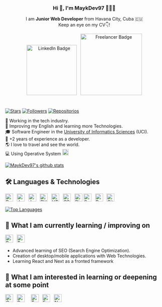 

<div align="center">
    <p align="center"> 
        <h3 align="center">Hi 👋, I'm MaykDev97 👨🏻‍💻</h3>
        <p>I am
        <strong>Junior Web Developer</strong> 
        from Havana City, Cuba 🇨🇺
        <br />  
        Keep an eye on my CV👇!  
        </p>
    </p>
    <p>
        <a href="https://www.linkedin.com/in/maykdev97/" target="_blank"><img src="https://img.shields.io/badge/-LinkedIn-blue?style=flat-square&logo=Linkedin&logoColor=white" alt="LinkedIn Badge" width="160" /></a>
        &nbsp;
        <img src="https://img.shields.io/badge/Freelancer-29B2FE?style=for-the-badge&logo=Freelancer&logoColor=white" alt="Freelancer Badge" width="196" />
    </p>
    <!-- ><p align="center">
        <a href="https://twitch.tv/midudev" target="blank" style='margin-right:4px'>
        <img align="center" src="https://cdn.jsdelivr.net/npm/simple-icons@3.0.1/icons/twitch.svg" alt="midudev" height="28px" width="28px" />
        </a>
        <a href="https://youtube.com/midudev" target="blank" style='margin-right:4px'>
        <img align="center" src="https://cdn.jsdelivr.net/npm/simple-icons@3.0.1/icons/youtube.svg" alt="midudev" height="28px" width="28px" />
        </a>
        <a href="https://instagram.com/midu.dev" target="blank">
        <img align="center" src="https://cdn.jsdelivr.net/npm/simple-icons@3.0.1/icons/instagram.svg" alt="midu.dev" height="28px" width="28px" />
        </a>
        <a href="https://twitter.com/midudev" target="blank">
        <img align="center" src="https://cdn.jsdelivr.net/npm/simple-icons@3.0.1/icons/twitter.svg" alt="midudev" height="28px" width="28px" />
        </a>
    </p> -->
</div>

#
[<img src="https://img.shields.io/github/stars/MaykDev97?affiliations=OWNER&color=%23ffe411&label=GitHub%20Stars&logo=github&logoColor=%23fffFF&style=flat" alt="Stars" title="Stars" />][knowledge_anchor]
[<img src="https://img.shields.io/github/followers/MaykDev97?affiliations=OWNER&label=Followers&logo=github&logoColor=%23fffFF&style=flat" alt="Followers" title="Followers" />][knowledge_anchor]
[![Repositorios](https://img.shields.io/badge/Repositorios-12-green.svg)](https://github.com/MaykDev97?tab=repositories)

🔭 Working in the tech industry.<br/>
🌱 Improving my English and learning more Technologies.<br/>
🎓 Software Engineer in the [University of Informatics Sciences](https://www.uci.cu/en) (UCI).<br/>
💼 +2 years of experience as a developer.<br/>
🌎 I love to travel and see the world.<br/>
💻 Using Operative System
[<img src="https://img.shields.io/badge/Windows-0078D6?logo=windows&logoColor=white" alt="Windows logo" title="Windows" height="20" />][knowledge_anchor]

[![MaykDev97's github stats](https://github-readme-stats.vercel.app/api?username=MaykDev97&show_icons=true&hide_border=true)](https://github.com/MacKey-255)

## 🛠 Languages & Technologies

<a name="knowledge"></a>

[<img src="https://img.shields.io/badge/Python-282C34?logo=python&logoColor=ffdd54" alt="Python logo" title="Python" height="25" />][knowledge_anchor]
&nbsp;
[<img src="https://img.shields.io/badge/Java-282C34?logo=openjdk&logoColor=ed8b00" alt="Java logo" title="Java" height="25" />][knowledge_anchor]
&nbsp;
[<img src="https://img.shields.io/badge/JavaScript-282C34?logo=javascript&logoColor=F7DF1E" alt="JavaScript logo" title="JavaScript" height="25" />][knowledge_anchor]
&nbsp;
[<img src="https://img.shields.io/badge/PHP-282C34?logo=php&logoColor=777bb4" alt="PHP logo" title="PHP" height="25" />][knowledge_anchor]
&nbsp;
[<img src="https://img.shields.io/badge/HTML5-282C34?logo=html5&logoColor=E34F26" alt="HTML5 logo" title="HTML5" height="25" />][knowledge_anchor]
&nbsp;
[<img src="https://img.shields.io/badge/CSS3-282C34?logo=css3&logoColor=1572B6" alt="CSS3 logo" title="CSS3" height="25" />][knowledge_anchor]
&nbsp;
[<img src="https://img.shields.io/badge/Django-282C34?logo=django&logoColor=092d1f" alt="Django logo" title="Django" height="25" />][knowledge_anchor]
[<img src="https://img.shields.io/badge/Symfony-282C34?logo=symfony" alt="Symfony logo" title="Symfony" height="25" />][knowledge_anchor]
&nbsp;
[<img src="https://img.shields.io/badge/Bootstrap-282C34?logo=bootstrap" alt="Bootstrap logo" title="Bootstrap" height="25" />][knowledge_anchor]
&nbsp;
[<img src="https://img.shields.io/badge/Git-282C34?logo=git&logoColor=F05032" alt="Git logo" title="Git" height="25" />][knowledge_anchor]
&nbsp;

[![Top Languages](https://github-readme-stats.vercel.app/api/top-langs/?username=MaykDev97&layout=compact)](https://github.com/MayDev97)

<a name="learning-now"></a>

## 📖  What I am currently learning / improving on

[<img src="https://img.shields.io/badge/React-282C34?logo=react&logoColor=61DAFB" alt="React logo" title="React" height="25" />][learning_next_anchor]
&nbsp;
[<img src="https://img.shields.io/badge/TypeScript-282C34?logo=typescript&logoColor=3178C6" alt="TypeScript logo" title="TypeScript" height="25" />][learning_now_anchor]


* Advanced learning of SEO (Search Engine Optimization).
* Creation of desktop/mobile applications with Web Technologies.
* Learning React and Next as a fronted framework

## 👾  What I am interested in learning or deepening at some point

[<img src="https://img.shields.io/badge/Go-282C34?logo=go" alt="Go logo" title="Go" height="25" />][learning_next_anchor]
&nbsp;
[<img src="https://img.shields.io/badge/React-282C34?logo=react&logoColor=61DAFB" alt="React logo" title="React" height="25" />][learning_next_anchor]
&nbsp;
&nbsp;
[<img src="https://img.shields.io/badge/Nuxt-282C34?logo=nuxtdotjs&logoColor=00DC82" alt="TypeScript logo" title="TypeScript" height="25" />][learning_next_anchor]
&nbsp;
[<img src="https://img.shields.io/badge/Express-282C34?logo=express&logoColor=white" alt="Express.js logo" title="Express.js" height="25" />][learning_next_anchor]
&nbsp;
[<img src="https://img.shields.io/badge/Next.js-282C34?logo=next.js&logoColor=white" alt="Next.js logo" title="Next.js" height="25" />][learning_next_anchor]
&nbsp;

#

[knowledge_anchor]: #MayDev97-freelancerhttpsimgshieldsiobadgefreelancer-29b2festylefor-the-badgelogofreelancerlogocolorwhite
[learning_now_anchor]: #-languages--technologies
[learning_next_anchor]: #--what-i-am-currently-learning--improving-on


